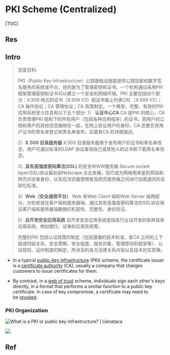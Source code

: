 # PKI Scheme (Centralized)

[TOC]



## Res


## Intro

> 百度百科:
> 
> PKI（Public Key Infrastructure）公钥基础设施是提供公钥加密和数字签名服务的系统或平台，目的是为了管理密钥和证书。一个机构通过采用PKI 框架管理密钥和证书可以建立一个安全的网络环境。PKI 主要包括四个部分：X.509 格式的证书（X.509 V3）和证书废止列表CRL（X.509 V2）；CA 操作协议；CA 管理协议；CA 政策制定。一个典型、完整、有效的PKI 应用系统至少应具有以下五个部分:
> 	1） **认证中心CA** CA 是PKI 的核心，CA负责管理PKI 结构下的所有用户（包括各种应用程序）的证书，把用户的公钥和用户的其他信息捆绑在一起，在网上验证用户的身份，CA 还要负责用户证书的黑名单登记和黑名单发布，后面有CA 的详细描述。
> 	
> 	2）**X.500 目录服务器** X.500 目录服务器用于发布用户的证书和黑名单信息，用户可通过标准的LDAP 协议查询自己或其他人的证书和下载黑名单信息。
> 	
> 	3）**具有高强度密码算法(SSL)** 的安全WWW服务器 Secure socket layer(SSL)协议最初由Netscape 企业发展，现已成为网络用来鉴别网站和网页浏览者身份，以及在浏览器使用者及网页服务器之间进行加密通讯的全球化标准。
> 	
> 	4）**Web（安全通信平台）** Web 有Web Client 端和Web Server 端两部分，分别安装在客户端和服务器端，通过具有高强度密码算法的SSL协议保证客户端和服务器端数据的机密性、完整性、身份验证。  
> 	
> 	5）**自开发安全应用系统** 自开发安全应用系统是指各行业自开发的各种具体应用系统，例如银行、证券的应用系统等。
> 	
> 完整的PKI 包括认证政策的制定（包括遵循的技术标准、各CA 之间的上下级或同级关系、安全策略、安全程度、服务对象、管理原则和框架等）、认证规则、运作制度的制定、所涉及的各方法律关系内容以及技术的实现等。


- In a typical [public-key infrastructure](https://en.wikipedia.org/wiki/Public-key_infrastructure "Public-key infrastructure") (PKI) scheme, the certificate issuer is a [certificate authority](https://en.wikipedia.org/wiki/Certificate_authority "Certificate authority") (CA), usually a company that charges customers to issue certificates for them. 

- By contrast, in a [web of trust](https://en.wikipedia.org/wiki/Web_of_trust "Web of trust") scheme, individuals sign each other's keys directly, in a format that performs a similar function to a public key certificate. In case of key compromise, a certificate may need to be [revoked](https://en.wikipedia.org/wiki/Certificate_revocation "Certificate revocation").



### PKI Organization

![What is a PKI or public key infrastructure? | Uanataca](https://web.uanataca.com/uploads/images/l/z/z/l3y-esquema-general.png)

![](../../../../../../../../../../Assets/Pics/Screenshot%202023-04-19%20at%204.04.43%20PM.png)



## Ref
[PKI（HTTPS）体系详解]: https://www.cnblogs.com/precedeforetime/p/13390761.html
[「PKI技术」第一弹 — 什么是PKI]: https://zhuanlan.zhihu.com/p/374017585

